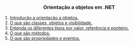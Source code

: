 <h3 align="center">Orientação a objetos em .NET</h3>

<ol>
    <li>
         <a href="#">Introdução a orientação a objetos.</a>
    </li>
    <li>
        <a href="#">O que são classes, objetos e visibilidade.</a>
    </li>
    <li>
        <a href="#">Entenda os diferentes tipos por valor, referência e ponteiro.</a>
    </li>
        <li>
        <a href="#">O que são métodos.</a>
    </li>
        <li>
        <a href="#">O que são propriedades e eventos.</a>
    </li>
</ol>